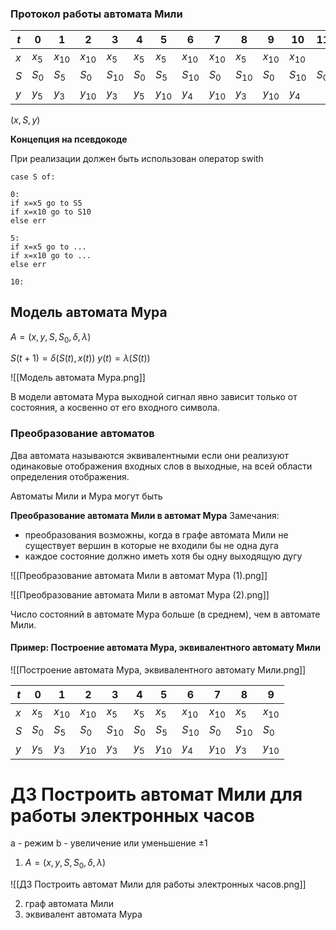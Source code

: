 ### Протокол работы автомата Мили

| $t$   | 0       | 1        | 2        | 3        | 4       | 5        | 6        | 7        | 8        | 9        | 10       | 11      |
| --- | ------- | -------- | -------- | -------- | ------- | -------- | -------- | -------- | -------- | -------- | -------- | ------- |
| $x$   | $x_{5}$ | $x_{10}$ | $x_{10}$ | $x_{5}$  | $x_{5}$ | $x_{5}$  | $x_{10}$ | $x_{10}$ | $x_{5}$  | $x_{10}$ | $x_{10}$ |         |
| $S$   | $S_{0}$ | $S_{5}$  | $S_{0}$  | $S_{10}$ | $S_{0}$ | $S_{5}$  | $S_{10}$ | $S_{0}$  | $S_{10}$ | $S_{0}$  | $S_{10}$ | $S_{0}$ |
| $y$   | $y_{5}$ | $y_{3}$  | $y_{10}$ | $y_{3}$  | $y_{5}$ | $y_{10}$ | $y_{4}$  | $y_{10}$ | $y_{3}$  | $y_{10}$ | $y_{4}$  |         |

$(x,S,y)$

**Концепция на псевдокоде**

При реализации должен быть использован оператор swith

```
case S of:

0:
if x=x5 go to S5
if x=x10 go to S10
else err

5:
if x=x5 go to ...
if x=x10 go to ...
else err

10:

```

## Модель автомата Мура

$A=(x,y,S,S_{0},\delta,\lambda)$

$S(t+1)=\delta(S(t),x(t))$
$y(t)=\lambda(S(t))$

![[Модель автомата Мура.png]]

В модели автомата Мура выходной сигнал явно зависит только от состояния, а косвенно от его входного символа.

### Преобразование автоматов

Два автомата называются эквивалентными если они реализуют одинаковые отображения входных слов в выходные, на всей области определения отображения.

Автоматы Мили и Мура могут быть 

**Преобразование автомата Мили в автомат Мура**
Замечания:
- преобразования возможны, когда в графе автомата Мили не существует вершин в которые не входили бы не одна дуга
- каждое состояние должно иметь хотя бы одну выходящую дугу

![[Преобразование автомата Мили в автомат Мура (1).png]]

![[Преобразование автомата Мили в автомат Мура (2).png]]

Число состояний в автомате Мура больше (в среднем), чем в автомате Мили.

#### Пример: Построение автомата Мура, эквивалентного автомату Мили

![[Построение автомата Мура, эквивалентного автомату Мили.png]]

| $t$ | 0       | 1       | 2       | 3       | 4       | 5       | 6       | 7       | 8       | 9       |
| --- | ------- | ------- | ------- | ------- | ------- | ------- | ------- | ------- | ------- | ------- |
| $x$ | $x_{5}$ | $x_{10}$ | $x_{10}$ | $x_{5}$ | $x_{5}$ | $x_{5}$ | $x_{10}$ | $x_{10}$ | $x_{5}$ | $x_{10}$ |
| $S$ | $S_{0}$ | $S_{5}$ | $S_{0}$ | $S_{10}$ | $S_{0}$ | $S_{5}$ | $S_{10}$ | $S_{0}$ | $S_{10}$ | $S_{0}$ |
| $y$ | $y_{5}$ | $y_{3}$ | $y_{10}$ | $y_{3}$ | $y_{5}$ | $y_{10}$ | $y_{4}$ | $y_{10}$ | $y_{3}$ | $y_{10}$ |


# ДЗ Построить автомат Мили для работы электронных часов 

a - режим
b - увеличение или уменьшение $\pm 1$

1. $A=(x,y,S,S_{0},\delta,\lambda)$

![[ДЗ Построить автомат Мили для работы электронных часов.png]]

2. граф автомата Мили
3. эквивалент автомата Мура